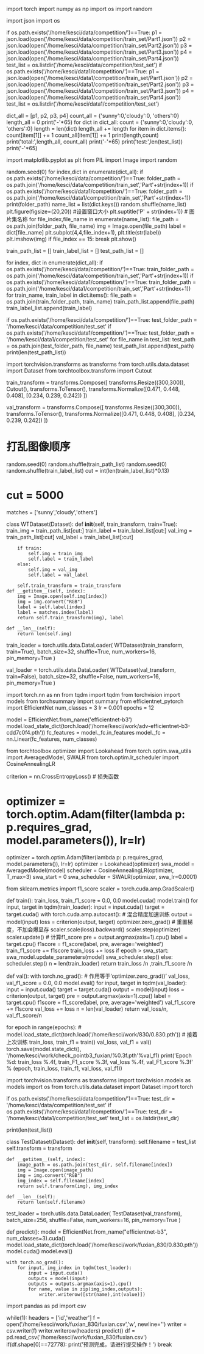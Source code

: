 import torch
import numpy as np
import os
import random

import json
import os

if os.path.exists('/home/kesci/data/competition/')==True:
    p1 = json.load(open('/home/kesci/data/competition/train_set/Part1.json'))
    p2 = json.load(open('/home/kesci/data/competition/train_set/Part2.json'))
    p3 = json.load(open('/home/kesci/data/competition/train_set/Part3.json'))
    p4 = json.load(open('/home/kesci/data/competition/train_set/Part4.json'))
    test_list = os.listdir('/home/kesci/data/competition/test_set')
if os.path.exists('/home/kesci/data1/competition/')==True:
    p1 = json.load(open('/home/kesci/data1/competition/train_set/Part1.json'))
    p2 = json.load(open('/home/kesci/data1/competition/train_set/Part2.json'))
    p3 = json.load(open('/home/kesci/data1/competition/train_set/Part3.json'))
    p4 = json.load(open('/home/kesci/data1/competition/train_set/Part4.json'))
    test_list = os.listdir('/home/kesci/data1/competition/test_set')

dict_all = [p1, p2, p3, p4]
count_all = {'sunny':0,'cloudy':0, 'others':0}
length_all = 0
print('-'*65)
for dict in dict_all:
    count = {'sunny':0,'cloudy':0, 'others':0}
    length = len(dict)
    length_all += length
    for item in dict.items():
        count[item[1]] += 1
        count_all[item[1]] += 1
    print(length,count)
print('total:',length_all, count_all)
print('-'*65)
print('test:',len(test_list))
print('-'*65)

import matplotlib.pyplot as plt
from PIL import Image
import random

random.seed(0)
for index,dict in enumerate(dict_all):
    if os.path.exists('/home/kesci/data/competition/')==True:
        folder_path = os.path.join('/home/kesci/data/competition/train_set','Part'+str(index+1))
    if os.path.exists('/home/kesci/data1/competition/')==True:
        folder_path = os.path.join('/home/kesci/data1/competition/train_set','Part'+str(index+1))
    print(folder_path)
    name_list = list(dict.keys())
    random.shuffle(name_list)
    plt.figure(figsize=(20,20)) #设置窗口大小
    plt.suptitle('P' + str(index+1)) # 图片集名称
    for file_index,file_name in enumerate(name_list):
        file_path = os.path.join(folder_path, file_name)
        img = Image.open(file_path)
        label = dict[file_name]
        plt.subplot(4,4,file_index+1), plt.title(str(label))
        plt.imshow(img)
        if file_index == 15:
            break
    plt.show()
	
train_path_list = []
train_label_list = []
test_path_list = []

for index, dict in enumerate(dict_all):
    if os.path.exists('/home/kesci/data/competition/')==True:
        train_folder_path = os.path.join('/home/kesci/data/competition/train_set','Part'+str(index+1))
    if os.path.exists('/home/kesci/data1/competition/')==True:
        train_folder_path = os.path.join('/home/kesci/data1/competition/train_set','Part'+str(index+1))
    for train_name, train_label in dict.items():
        file_path = os.path.join(train_folder_path, train_name)
        train_path_list.append(file_path)
        train_label_list.append(train_label)

if os.path.exists('/home/kesci/data/competition/')==True:
    test_folder_path = '/home/kesci/data/competition/test_set'
if os.path.exists('/home/kesci/data1/competition/')==True:
    test_folder_path = '/home/kesci/data1/competition/test_set'
for file_name in test_list:
    test_path = os.path.join(test_folder_path, file_name)
    test_path_list.append(test_path)
print(len(test_path_list))

import torchvision.transforms as transforms
from torch.utils.data.dataset import Dataset
from torchtoolbox.transform import Cutout

train_transform = transforms.Compose([
    transforms.Resize((300,300)),
    Cutout(),
    transforms.ToTensor(),
    transforms.Normalize([0.471, 0.448, 0.408], [0.234, 0.239, 0.242])
])

val_transform = transforms.Compose([
    transforms.Resize((300,300)),
    transforms.ToTensor(),
    transforms.Normalize([0.471, 0.448, 0.408], [0.234, 0.239, 0.242])
])

# 打乱图像顺序
random.seed(0)
random.shuffle(train_path_list)
random.seed(0)
random.shuffle(train_label_list)
cut = int(len(train_label_list)*0.13)
# cut = 5000
matches = ['sunny','cloudy','others']

class WTDataset(Dataset):
    def __init__(self, train_transform, train=True):
        train_img = train_path_list[cut:]
        train_label = train_label_list[cut:]
        val_img = train_path_list[:cut]
        val_label = train_label_list[:cut]

        if train:
            self.img = train_img
            self.label = train_label
        else:
            self.img = val_img
            self.label = val_label

        self.train_transform = train_transform
    def __getitem__(self, index):
        img = Image.open(self.img[index])
        img = img.convert("RGB")
        label = self.label[index]
        label = matches.index(label)
        return self.train_transform(img), label

    def __len__(self):
        return len(self.img)

train_loader = torch.utils.data.DataLoader(
    WTDataset(train_transform, train=True),
    batch_size=32, shuffle=True, num_workers=16, pin_memory=True
)

val_loader = torch.utils.data.DataLoader(
    WTDataset(val_transform, train=False),
    batch_size=32, shuffle=False, num_workers=16, pin_memory=True
)

import torch.nn as nn
from tqdm import tqdm
from torchvision import models
from torchsummary import summary
from efficientnet_pytorch import EfficientNet
num_classes = 3
lr = 0.001
epochs = 12

model = EfficientNet.from_name('efficientnet-b3')
model.load_state_dict(torch.load('/home/kesci/work/adv-efficientnet-b3-cdd7c0f4.pth'))
fc_features = model._fc.in_features
model._fc = nn.Linear(fc_features, num_classes)

from torchtoolbox.optimizer import Lookahead
from torch.optim.swa_utils import AveragedModel, SWALR
from torch.optim.lr_scheduler import CosineAnnealingLR

criterion = nn.CrossEntropyLoss()  # 损失函数

# optimizer = torch.optim.Adam(filter(lambda p: p.requires_grad, model.parameters()), lr=lr)
optimizer = torch.optim.Adam(filter(lambda p: p.requires_grad, model.parameters()), lr=lr)
optimizer = Lookahead(optimizer)
swa_model = AveragedModel(model)
scheduler = CosineAnnealingLR(optimizer, T_max=3)
swa_start = 0
swa_scheduler = SWALR(optimizer, swa_lr=0.0001)

from sklearn.metrics import f1_score
scaler = torch.cuda.amp.GradScaler()


def train():
    train_loss, train_f1_score = 0.0, 0.0
    model.cuda()
    model.train()
    for input, target in tqdm(train_loader):
        input = input.cuda()
        target = target.cuda()
        with torch.cuda.amp.autocast():  # 混合精度加速训练
            output = model(input)
            loss = criterion(output, target)
        optimizer.zero_grad()  # 重置梯度，不加会爆显存
        scaler.scale(loss).backward()
        scaler.step(optimizer)
        scaler.update()
        #  计算f1_score
        pre = output.argmax(axis=1).cpu()
        label = target.cpu()
        f1score = f1_score(label, pre, average='weighted')
        train_f1_score += f1score
        train_loss += loss
    if epoch > swa_start:
        swa_model.update_parameters(model)
        swa_scheduler.step()
    else:
        scheduler.step()
    n = len(train_loader)
    return train_loss /n ,train_f1_score /n


def val():
    with torch.no_grad():  # 作用等于‘optimizer.zero_grad()’
        val_loss, val_f1_score = 0.0, 0.0
        model.eval()
        for input, target in tqdm(val_loader):
            input = input.cuda()
            target = target.cuda()
            output = model(input)
            loss = criterion(output, target)
            pre = output.argmax(axis=1).cpu()
            label = target.cpu()
            f1score = f1_score(label, pre, average='weighted')
            val_f1_score += f1score
            val_loss += loss
        n = len(val_loader)
        return val_loss/n, val_f1_score/n
		

for epoch in range(epochs):
    # model.load_state_dict(torch.load('/home/kesci/work/830/0.830.pth'))  # 接着上次训练
    train_loss, train_f1 = train()
    val_loss, val_f1 = val()
    torch.save(model.state_dict(), '/home/kesci/work/check_pointb3_fuxian/%0.3f.pth'%val_f1)
    print('Epoch %d: train_loss %.4f, train_F1_score %.3f, val_loss %.4f, val_F1_score %.3f'
          % (epoch, train_loss, train_f1, val_loss, val_f1))
		  
import torchvision.transforms as transforms
import torchvision.models as models
import os
from torch.utils.data.dataset import Dataset
import torch

if os.path.exists('/home/kesci/data/competition/')==True:
    test_dir = '/home/kesci/data/competition/test_set'
if os.path.exists('/home/kesci/data1/competition/')==True:
    test_dir = '/home/kesci/data1/competition/test_set'
test_list = os.listdir(test_dir)

print(len(test_list))

class TestDataset(Dataset):
    def __init__(self, transform):
        self.filename = test_list
        self.transform = transform
    
    def __getitem__(self, index):
        image_path = os.path.join(test_dir, self.filename[index])
        img = Image.open(image_path)
        img = img.convert("RGB")
        img_index = self.filename[index]
        return self.transform(img), img_index
    
    def __len__(self):
        return len(self.filename)

test_loader = torch.utils.data.DataLoader(
    TestDataset(val_transform),
    batch_size=256, shuffle=False, num_workers=16, pin_memory=True
)

def predict():
    model = EfficientNet.from_name("efficientnet-b3", num_classes=3).cuda()
    model.load_state_dict(torch.load('/home/kesci/work/fuxian_830/0.830.pth'))
    model.cuda()
    model.eval()
    
    with torch.no_grad():
        for input, img_index in tqdm(test_loader):
            input = input.cuda()
            outputs = model(input)
            outputs = outputs.argmax(axis=1).cpu()
            for name, value in zip(img_index,outputs):
                writer.writerow([str(name),int(value)])

import pandas as pd
import csv

while(1):
    headers = ['id','weather']
    f = open('/home/kesci/work/fuxian_830/fuxian.csv','w', newline='')
    writer = csv.writer(f)
    writer.writerow(headers)
    predict()
    df = pd.read_csv('/home/kesci/work/fuxian_830/fuxian.csv')
    if(df.shape[0]==72778):
        print('预测完成，请进行提交操作！')
        break

